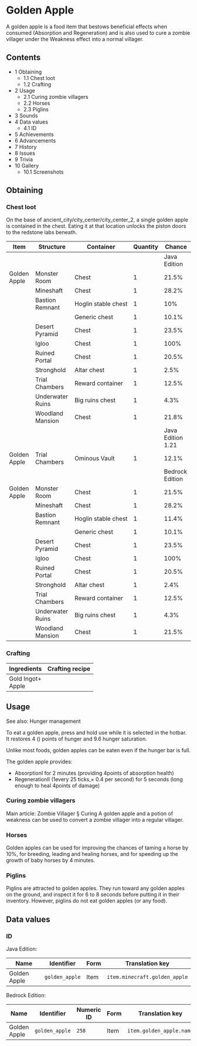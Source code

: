 # Golden Apple
A golden apple is a food item that bestows beneficial effects when consumed (Absorption and Regeneration) and is also used to cure a zombie villager under the Weakness effect into a normal villager.

## Contents
- 1 Obtaining
	- 1.1 Chest loot
	- 1.2 Crafting
- 2 Usage
	- 2.1 Curing zombie villagers
	- 2.2 Horses
	- 2.3 Piglins
- 3 Sounds
- 4 Data values
	- 4.1 ID
- 5 Achievements
- 6 Advancements
- 7 History
- 8 Issues
- 9 Trivia
- 10 Gallery
	- 10.1 Screenshots

## Obtaining
### Chest loot
On the base of ancient_city/city_center/city_center_2, a single golden apple is contained in the chest. Eating it at that location unlocks the piston doors to the redstone labs beneath.

| Item         | Structure        | Container           | Quantity | Chance            |
|--------------|------------------|---------------------|----------|-------------------|
|              |                  |                     |          | Java Edition      |
| Golden Apple | Monster Room     | Chest               | 1        | 21.5%             |
|              | Mineshaft        | Chest               | 1        | 28.2%             |
|              | Bastion Remnant  | Hoglin stable chest | 1        | 10%               |
|              |                  | Generic chest       | 1        | 10.1%             |
|              | Desert Pyramid   | Chest               | 1        | 23.5%             |
|              | Igloo            | Chest               | 1        | 100%              |
|              | Ruined Portal    | Chest               | 1        | 20.5%             |
|              | Stronghold       | Altar chest         | 1        | 2.5%              |
|              | Trial Chambers   | Reward container    | 1        | 12.5%             |
|              | Underwater Ruins | Big ruins chest     | 1        | 4.3%              |
|              | Woodland Mansion | Chest               | 1        | 21.8%             |
|              |                  |                     |          | Java Edition 1.21 |
| Golden Apple | Trial Chambers   | Ominous Vault       | 1        | 12.1%             |
|              |                  |                     |          | Bedrock Edition   |
| Golden Apple | Monster Room     | Chest               | 1        | 21.5%             |
|              | Mineshaft        | Chest               | 1        | 28.2%             |
|              | Bastion Remnant  | Hoglin stable chest | 1        | 11.4%             |
|              |                  | Generic chest       | 1        | 10.1%             |
|              | Desert Pyramid   | Chest               | 1        | 23.5%             |
|              | Igloo            | Chest               | 1        | 100%              |
|              | Ruined Portal    | Chest               | 1        | 20.5%             |
|              | Stronghold       | Altar chest         | 1        | 2.4%              |
|              | Trial Chambers   | Reward container    | 1        | 12.5%             |
|              | Underwater Ruins | Big ruins chest     | 1        | 4.3%              |
|              | Woodland Mansion | Chest               | 1        | 21.5%             |

### Crafting
| Ingredients           | Crafting recipe |
|-----------------------|-----------------|
| Gold Ingot+<br/>Apple |                 |

## Usage
See also: Hunger management

To eat a golden apple, press and hold use while it is selected in the hotbar. It restores 4 () points of hunger and 9.6 hunger saturation.

Unlike most foods, golden apples can be eaten even if the hunger bar is full.

The golden apple provides: 

- AbsorptionI for 2 minutes (providing 4points of absorption health)
- RegenerationII (1every 25 ticks,× 0.4 per second) for 5 seconds (long enough to heal 4points of damage)

### Curing zombie villagers
Main article: Zombie Villager § Curing
A golden apple and a potion of weakness can be used to convert a zombie villager into a regular villager.

### Horses
Golden apples can be used for improving the chances of taming a horse by 10%, for breeding, leading and healing horses, and for speeding up the growth of baby horses by 4 minutes.

### Piglins
Piglins are attracted to golden apples. They run toward any golden apples on the ground, and inspect it for 6 to 8 seconds before putting it in their inventory. However, piglins do not eat golden apples (or any food).

## Data values
### ID
Java Edition:

| Name         | Identifier     | Form | Translation key               |
|--------------|----------------|------|-------------------------------|
| Golden Apple | `golden_apple` | Item | `item.minecraft.golden_apple` |

Bedrock Edition:

| Name         | Identifier     | Numeric ID | Form | Translation key          |
|--------------|----------------|------------|------|--------------------------|
| Golden Apple | `golden_apple` | `258`      | Item | `item.golden_apple.name` |

